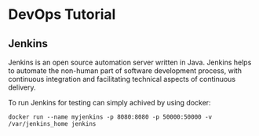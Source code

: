 # DevOps Tutorial


## Jenkins
Jenkins is an open source automation server written in Java. Jenkins helps to automate the non-human part of software development process, with continuous integration and facilitating technical aspects of continuous delivery. 

To run Jenkins for testing can simply achived by using docker:
```shell
docker run --name myjenkins -p 8080:8080 -p 50000:50000 -v /var/jenkins_home jenkins
```
